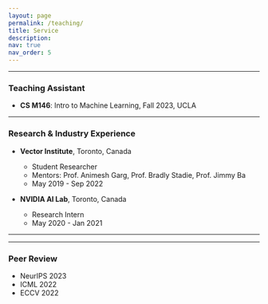 ```yaml
---
layout: page
permalink: /teaching/
title: Service
description: 
nav: true
nav_order: 5
---
```


---

### Teaching Assistant
- **CS M146**: Intro to Machine Learning, Fall 2023, UCLA

---

### Research & Industry Experience

- **Vector Institute**, Toronto, Canada
  - Student Researcher
  - Mentors: Prof. Animesh Garg, Prof. Bradly Stadie, Prof. Jimmy Ba
  - May 2019 - Sep 2022

- **NVIDIA AI Lab**, Toronto, Canada
  - Research Intern
  - May 2020 - Jan 2021

---

---

### Peer Review

- NeurIPS 2023
- ICML 2022
- ECCV 2022